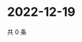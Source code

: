 # 2022-12-19

共 0 条

<!-- BEGIN WEIBO -->
<!-- 最后更新时间 Mon Dec 19 2022 05:00:35 GMT+0800 (China Standard Time) -->

<!-- END WEIBO -->
